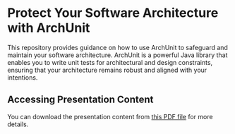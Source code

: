 # Protect Your Software Architecture with ArchUnit

This repository provides guidance on how to use ArchUnit to safeguard and maintain your software architecture. ArchUnit is a powerful Java library that enables you to write unit tests for architectural and design constraints, ensuring that your architecture remains robust and aligned with your intentions.

## Accessing Presentation Content

You can download the presentation content from [this PDF file](ArchUnit-tech-talks.pdf) for more details.
